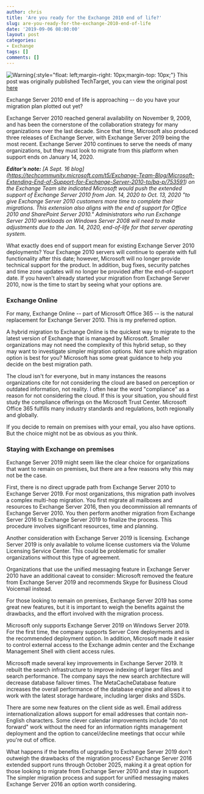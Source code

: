 ```yaml
---
author: chris
title: 'Are you ready for the Exchange 2010 end of life?'
slug: are-you-ready-for-the-exchange-2010-end-of-life
date: '2019-09-06 08:00:00'
layout: post
categories:
- Exchange
tags: []
comments: []
---
```


![Warning](https://github.githubassets.com/images/icons/emoji/unicode/26a0.png?v8){:style="float: left;margin-right: 10px;margin-top: 10px;"} This post was originally published TechTarget, you can view the original post [here](https://searchwindowsserver.techtarget.com/tip/Are-you-ready-for-the-Exchange-2010-end-of-life)

Exchange Server 2010 end of life is approaching -- do you have your migration plan plotted out yet?

Exchange Server 2010 reached general availability on November 9, 2009, and has been the cornerstone of the collaboration strategy for many organizations over the last decade. Since that time, Microsoft also produced three releases of Exchange Server, with Exchange Server 2019 being the most recent. Exchange Server 2010 continues to serve the needs of many organizations, but they must look to migrate from this platform when support ends on January 14, 2020.

*__Editor’s note:__ [A Sept. 16 blog] (https://techcommunity.microsoft.com/t5/Exchange-Team-Blog/Microsoft-Extending-End-of-Support-for-Exchange-Server-2010-to/ba-p/753591) on the Exchange Team site indicated Microsoft would push the extended support of Exchange Server 2010 from Jan. 14, 2020 to Oct. 13, 2020 "to give Exchange Server 2010 customers more time to complete their migrations. This extension also aligns with the end of support for Office 2010 and SharePoint Server 2010." Administrators who run Exchange Server 2010 workloads on Windows Server 2008 will need to make adjustments due to the Jan. 14, 2020, end-of-life for that server operating system.*

What exactly does end of support mean for existing Exchange Server 2010 deployments? Your Exchange 2010 servers will continue to operate with full functionality after this date; however, Microsoft will no longer provide technical support for the product. In addition, bug fixes, security patches and time zone updates will no longer be provided after the end-of-support date. If you haven't already started your migration from Exchange Server 2010, now is the time to start by seeing what your options are.

### Exchange Online

For many, Exchange Online -- part of Microsoft Office 365 -- is the natural replacement for Exchange Server 2010. This is my preferred option.

A hybrid migration to Exchange Online is the quickest way to migrate to the latest version of Exchange that is managed by Microsoft. Smaller organizations may not need the complexity of this hybrid setup, so they may want to investigate simpler migration options. Not sure which migration option is best for you? Microsoft has some great guidance to help you decide on the best migration path.

The cloud isn't for everyone, but in many instances the reasons organizations cite for not considering the cloud are based on perception or outdated information, not reality. I often hear the word "compliance" as a reason for not considering the cloud. If this is your situation, you should first study the compliance offerings on the Microsoft Trust Center. Microsoft Office 365 fulfills many industry standards and regulations, both regionally and globally.

If you decide to remain on premises with your email, you also have options. But the choice might not be as obvious as you think.

### Staying with Exchange on premises

Exchange Server 2019 might seem like the clear choice for organizations that want to remain on premises, but there are a few reasons why this may not be the case.

First, there is no direct upgrade path from Exchange Server 2010 to Exchange Server 2019. For most organizations, this migration path involves a complex multi-hop migration. You first migrate all mailboxes and resources to Exchange Server 2016, then you decommission all remnants of Exchange Server 2010. You then perform another migration from Exchange Server 2016 to Exchange Server 2019 to finalize the process. This procedure involves significant resources, time and planning.

Another consideration with Exchange Server 2019 is licensing. Exchange Server 2019 is only available to volume license customers via the Volume Licensing Service Center. This could be problematic for smaller organizations without this type of agreement.

Organizations that use the unified messaging feature in Exchange Server 2010 have an additional caveat to consider: Microsoft removed the feature from Exchange Server 2019 and recommends Skype for Business Cloud Voicemail instead.

For those looking to remain on premises, Exchange Server 2019 has some great new features, but it is important to weigh the benefits against the drawbacks, and the effort involved with the migration process.

Microsoft only supports Exchange Server 2019 on Windows Server 2019. For the first time, the company supports Server Core deployments and is the recommended deployment option. In addition, Microsoft made it easier to control external access to the Exchange admin center and the Exchange Management Shell with client access rules.

Microsoft made several key improvements in Exchange Server 2019. It rebuilt the search infrastructure to improve indexing of larger files and search performance. The company says the new search architecture will decrease database failover times. The MetaCacheDatabase feature increases the overall performance of the database engine and allows it to work with the latest storage hardware, including larger disks and SSDs.

There are some new features on the client side as well. Email address internationalization allows support for email addresses that contain non-English characters. Some clever calendar improvements include "do not forward" work without the need for an information rights management deployment and the option to cancel/decline meetings that occur while you're out of office.

What happens if the benefits of upgrading to Exchange Server 2019 don't outweigh the drawbacks of the migration process? Exchange Server 2016 extended support runs through October 2025, making it a great option for those looking to migrate from Exchange Server 2010 and stay in support. The simpler migration process and support for unified messaging makes Exchange Server 2016 an option worth considering.
